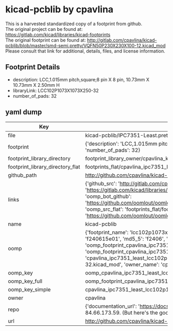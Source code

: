 # kicad-pcblib by cpavlina  
This is a harvested standardized copy of a footprint from github.  
The original project can be found at:  
https://gitlab.com/kicad/libraries/kicad-footprints  
The original footprint can be found at:
http://gitlab.com/cpavlina/kicad-pcblib/blob/master/smd-semi.pretty/VQFN50P230X230X100-12.kicad_mod
Please consult that link for additional, details, files, and license information.  
## Footprint Details
* description: LCC,1.015mm pitch,square;8 pin X 8 pin, 10.73mm X 10.73mm X 2.50mm H  
* libraryLink: LCC102P1073X1073X250-32  
* number_of_pads: 32  
## yaml dump  
| Key | Value |  
| --- | --- |  
| file | kicad-pcblib/IPC7351-Least.pretty/LCC102P1073X1073X250-32.kicad_mod |  
| footprint | {'description': 'LCC,1.015mm pitch,square;8 pin X 8 pin, 10.73mm X 10.73mm X 2.50mm H', 'libraryLink': 'LCC102P1073X1073X250-32', 'number_of_pads': 32} |  
| footprint_library_directory | footprint_library_owner/cpavlina_kicad-pcblib |  
| footprint_library_directory_flat | footprints_flat/cpavlina_ipc7351_least_lcc102p1073x1073x250_32/working |  
| github_path | http://github.com/cpavlina/kicad-pcblib/blob/master/IPC7351-Least.pretty/LCC102P1073X1073X250-32.kicad_mod |  
| links | {'github_src': 'http://gitlab.com/cpavlina/kicad-pcblib/blob/master/smd-semi.pretty/VQFN50P230X230X100-12.kicad_mod', 'github_src_repo': 'https://gitlab.com/kicad/libraries/kicad-footprints', 'oomp_bot': 'footprints/cpavlina_ipc7351_least_lcc102p1073x1073x250_32/working', 'oomp_bot_github': 'https://github.com/oomlout/oomlout_oomp_footprint_bot/tree/main/footprints/cpavlina_ipc7351_least_lcc102p1073x1073x250_32/working', 'oomp_src_flat': 'footprints_flat/footprints_flat/cpavlina_ipc7351_least_lcc102p1073x1073x250_32/working', 'oomp_src_flat_github': 'https://github.com/oomlout/oomlout_oomp_footprint_src/tree/main/footprints_flat/cpavlina_ipc7351_least_lcc102p1073x1073x250_32/working'} |  
| name | kicad-pcblib |  
| oomp | {'footprint_name': 'lcc102p1073x1073x250_32', 'library_name': 'ipc7351_least', 'md5': 'f240615e01ad3b477e3e2b50d449647e', 'md5_10': 'f240615e01', 'md5_5': 'f2406', 'md5_6': 'f24061', 'oomp_key': 'oomp_cpavlina_ipc7351_least_lcc102p1073x1073x250_32', 'oomp_key_extra': 'oomp_footprint_cpavlina_ipc7351_least_lcc102p1073x1073x250_32', 'oomp_key_full': 'oomp_footprint_cpavlina_ipc7351_least_lcc102p1073x1073x250_32_f24061', 'oomp_key_simple': 'cpavlina_ipc7351_least_lcc102p1073x1073x250_32', 'original_filename': 'kicad-pcblib/IPC7351-Least.pretty/LCC102P1073X1073X250-32.kicad_mod', 'owner_name': 'cpavlina'} |  
| oomp_key | oomp_cpavlina_ipc7351_least_lcc102p1073x1073x250_32 |  
| oomp_key_full | oomp_footprint_cpavlina_ipc7351_least_lcc102p1073x1073x250_32 |  
| oomp_key_simple | cpavlina_ipc7351_least_lcc102p1073x1073x250_32 |  
| owner | cpavlina |  
| repo | {'documentation_url': 'https://docs.github.com/rest/overview/resources-in-the-rest-api#rate-limiting', 'message': "API rate limit exceeded for 84.66.173.59. (But here's the good news: Authenticated requests get a higher rate limit. Check out the documentation for more details.)"} |  
| url | http://github.com/cpavlina/kicad-pcblib |  

